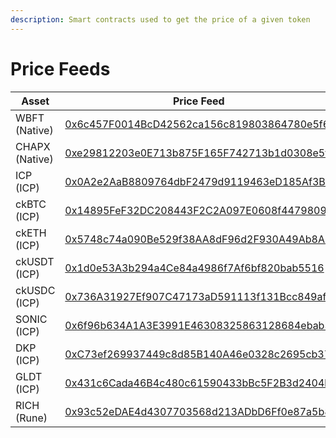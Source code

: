 ```yaml
---
description: Smart contracts used to get the price of a given token
---
```


# Price Feeds

| Asset          | Price Feed                                                                                                                                                    |
| -------------- | ------------------------------------------------------------------------------------------------------------------------------------------------------------- |
| WBFT (Native)  | [0x6c457F0014BcD42562ca156c819803864780e5f6](https://explorer.mainnet.bitfinity.network/address/0x6c457F0014BcD42562ca156c819803864780e5f6)                   |
| CHAPX (Native) | [0xe29812203e0E713b875F165F742713b1d0308e5f](https://explorer.mainnet.bitfinity.network/address/0xe29812203e0E713b875F165F742713b1d0308e5f)                   |
| ICP (ICP)      | [0x0A2e2AaB8809764dbF2479d9119463eD185Af3B6](https://explorer.mainnet.bitfinity.network/address/0x0A2e2AaB8809764dbF2479d9119463eD185Af3B6?tab=contract)      |
| ckBTC (ICP)    | [0x14895FeF32DC208443F2C2A097E0608f4479809e](https://explorer.mainnet.bitfinity.network/address/0x14895FeF32DC208443F2C2A097E0608f4479809e?tab=read_contract) |
| ckETH (ICP)    | [0x5748c74a090Be529f38AA8dF96d2F930A49Ab8AB](https://explorer.mainnet.bitfinity.network/address/0x5748c74a090Be529f38AA8dF96d2F930A49Ab8AB)                   |
| ckUSDT (ICP)   | [0x1d0e53A3b294a4Ce84a4986f7Af6bf820bab5516](https://explorer.mainnet.bitfinity.network/address/0x1d0e53A3b294a4Ce84a4986f7Af6bf820bab5516)                   |
| ckUSDC (ICP)   | [0x736A31927Ef907C47173aD591113f131Bcc849af](https://explorer.mainnet.bitfinity.network/address/0x736A31927Ef907C47173aD591113f131Bcc849af?tab=read_contract) |
| SONIC (ICP)    | [0x6f96b634A1A3E3991E46308325863128684ebab3](https://explorer.mainnet.bitfinity.network/address/0x6f96b634A1A3E3991E46308325863128684ebab3)                   |
| DKP (ICP)      | [0xC73ef269937449c8d85B140A46e0328c2695cb37](https://explorer.mainnet.bitfinity.network/address/0xC73ef269937449c8d85B140A46e0328c2695cb37)                   |
| GLDT (ICP)     | [0x431c6Cada46B4c480c61590433bBc5F2B3d2404b](https://explorer.mainnet.bitfinity.network/address/0x431c6Cada46B4c480c61590433bBc5F2B3d2404b)                   |
| RICH (Rune)    | [0x93c52eDAE4d4307703568d213ADbD6Ff0e87a5b8](https://explorer.mainnet.bitfinity.network/address/0x93c52eDAE4d4307703568d213ADbD6Ff0e87a5b8?tab=read_contract) |
